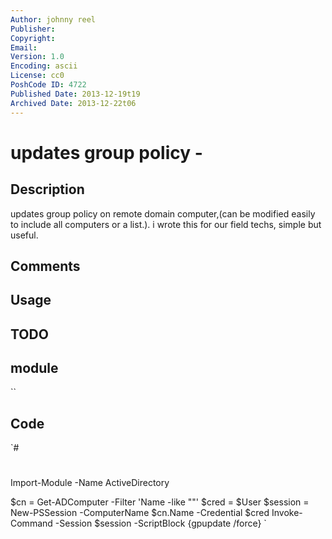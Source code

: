 ```yaml
---
Author: johnny reel
Publisher: 
Copyright: 
Email: 
Version: 1.0
Encoding: ascii
License: cc0
PoshCode ID: 4722
Published Date: 2013-12-19t19
Archived Date: 2013-12-22t06
---
```


# updates group policy - 

## Description

updates group policy on remote domain computer,(can be modified easily to include all computers or a list.). i wrote this for our field techs, simple but useful.

## Comments



## Usage



## TODO



## module

``

## Code

`#
 #
 
 Import-Module -Name ActiveDirectory
 
 
 $cn = Get-ADComputer -Filter 'Name -like "<computer>"'
 $cred = $User
 $session = New-PSSession -ComputerName $cn.Name -Credential $cred
 Invoke-Command -Session $session -ScriptBlock {gpupdate /force}
`

